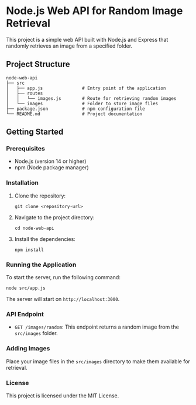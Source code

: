 # Node.js Web API for Random Image Retrieval

This project is a simple web API built with Node.js and Express that randomly retrieves an image from a specified folder.

## Project Structure

```
node-web-api
├── src
│   ├── app.js               # Entry point of the application
│   ├── routes
│   │   └── images.js        # Route for retrieving random images
│   └── images               # Folder to store image files
├── package.json             # npm configuration file
└── README.md                # Project documentation
```

## Getting Started

### Prerequisites

- Node.js (version 14 or higher)
- npm (Node package manager)

### Installation

1. Clone the repository:
   ```
   git clone <repository-url>
   ```

2. Navigate to the project directory:
   ```
   cd node-web-api
   ```

3. Install the dependencies:
   ```
   npm install
   ```

### Running the Application

To start the server, run the following command:
```
node src/app.js
```

The server will start on `http://localhost:3000`.

### API Endpoint

- `GET /images/random`: This endpoint returns a random image from the `src/images` folder.

### Adding Images

Place your image files in the `src/images` directory to make them available for retrieval.

### License

This project is licensed under the MIT License.